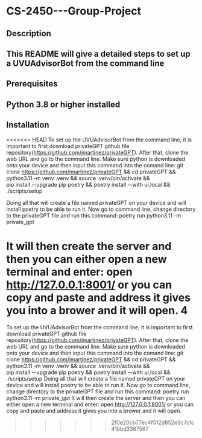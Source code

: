 # CS-2450---Group-Project


## Description
This README will give a detailed steps to set up a UVUAdvisorBot from the command line
---

## Prerequisites
Python 3.8 or higher installed
---
## Installation
<<<<<<< HEAD
To set up the UVUAdvisorBot from the command line, it is important to first download privateGPT github file repository(https://github.com/imartinez/privateGPT). After that, clone the web URL and go to the command line. Make sure python is downloaded onto your device and then input this command into the comand line: git clone https://github.com/imartinez/privateGPT && cd privateGPT && \
python3.11 -m venv .venv && source .venv/bin/activate && \
pip install --upgrade pip poetry && poetry install --with ui,local && ./scripts/setup

Doing all that will create a file named privateGPT on your device and will install poetry to be able to run it. Now go to command line, change directory to the privateGPT file and run this command: poetry run python3.11 -m private_gpt

It will then create the server and then you can either open a new terminal and enter: open http://127.0.0.1:8001/ or you can copy and paste and address it gives you into a brower and it will open. 4
=======
To set up the UVUAdvisorBot from the command line, it is important to first download privateGPT github file repository(https://github.com/imartinez/privateGPT). After that, clone the web URL and go to the command line. Make sure python is downloaded onto your device and then input this command into the comand line: 
    git clone https://github.com/imartinez/privateGPT && cd privateGPT && \
    python3.11 -m venv .venv && source .venv/bin/activate && \
    pip install --upgrade pip poetry && poetry install --with ui,local && ./scripts/setup
Doing all that will create a file named privateGPT on your device and will install poetry to be able to run it. Now go to command line, change directory to the privateGPT file and run this command: 
    poetry run python3.11 -m private_gpt
It will then create the server and then you can either open a new terminal and enter: open http://127.0.0.1:8001/ or you can copy and paste and address it gives you into a brower and it will open. 
>>>>>>> 2f0e20cb77ec4f512d852e3c7cfc41bbd3367567

